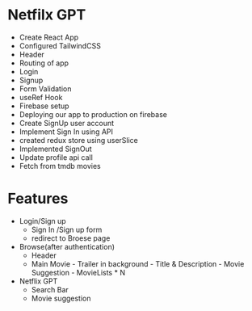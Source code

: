 # Netfilx GPT
- Create React App
- Configured TailwindCSS
- Header
- Routing of app
- Login
- Signup
- Form Validation
- useRef Hook
- Firebase setup
- Deploying our app to production on firebase
- Create SignUp user account
- Implement Sign In using API
- created redux store using userSlice
- Implemented SignOut
- Update profile api call
- Fetch from tmdb movies

# Features 
- Login/Sign up
    - Sign In /Sign up form
    - redirect to Broese page
- Browse(after authentication)
    - Header
    - Main Movie
            - Trailer in background
            - Title &  Description
            - Movie Suggestion
                    - MovieLists * N
- Netflix GPT
    - Search Bar
    - Movie suggestion
                           